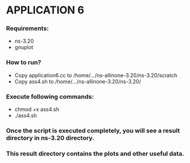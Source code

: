 APPLICATION 6
====================

### Requirements:
- ns-3.20
- gnuplot

### How to run?
- Copy application6.cc to /home/.../ns-allinone-3.20/ns-3.20/scratch
- Copy ass4.sh to /home/.../ns-allinone-3.20/ns-3.20/

### Execute following commands:
- chmod +x ass4.sh
- ./ass4.sh

### Once the script is executed completely, you will see a result directory in ns-3.20 directory.
### This result directory contains the plots and other useful data.